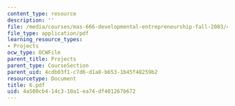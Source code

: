 ```yaml
---
content_type: resource
description: ''
file: /media/courses/mas-666-developmental-entrepreneurship-fall-2003/4a500cb414c310a1ea74df401267b672_6.pdf
file_type: application/pdf
learning_resource_types:
- Projects
ocw_type: OCWFile
parent_title: Projects
parent_type: CourseSection
parent_uid: 4cdb03f1-c7d6-d1a8-b653-1b45f48259b2
resourcetype: Document
title: 6.pdf
uid: 4a500cb4-14c3-10a1-ea74-df401267b672
---
```

